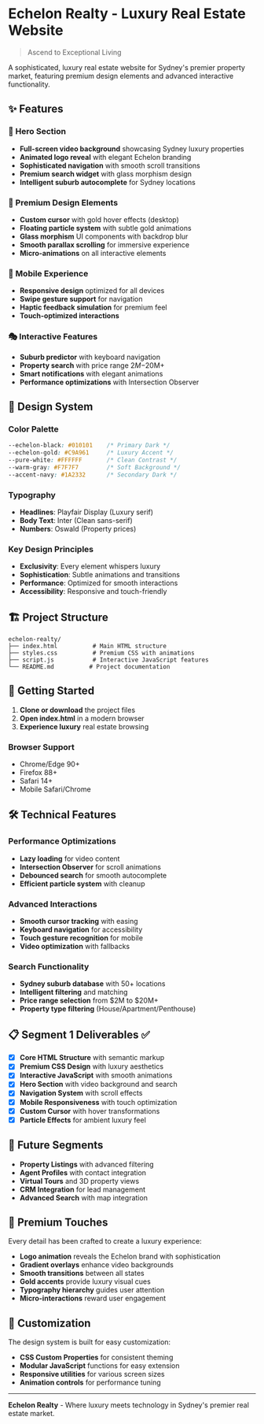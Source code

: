 # Echelon Realty - Luxury Real Estate Website

> Ascend to Exceptional Living

A sophisticated, luxury real estate website for Sydney's premier property market, featuring premium design elements and advanced interactive functionality.

## ✨ Features

### 🎯 Hero Section
- **Full-screen video background** showcasing Sydney luxury properties
- **Animated logo reveal** with elegant Echelon branding
- **Sophisticated navigation** with smooth scroll transitions
- **Premium search widget** with glass morphism design
- **Intelligent suburb autocomplete** for Sydney locations

### 🎨 Premium Design Elements
- **Custom cursor** with gold hover effects (desktop)
- **Floating particle system** with subtle gold animations
- **Glass morphism** UI components with backdrop blur
- **Smooth parallax scrolling** for immersive experience
- **Micro-animations** on all interactive elements

### 📱 Mobile Experience
- **Responsive design** optimized for all devices
- **Swipe gesture support** for navigation
- **Haptic feedback simulation** for premium feel
- **Touch-optimized interactions**

### 🎭 Interactive Features
- **Suburb predictor** with keyboard navigation
- **Property search** with price range $2M-$20M+
- **Smart notifications** with elegant animations
- **Performance optimizations** with Intersection Observer

## 🎨 Design System

### Color Palette
```css
--echelon-black: #010101    /* Primary Dark */
--echelon-gold: #C9A961     /* Luxury Accent */
--pure-white: #FFFFFF       /* Clean Contrast */
--warm-gray: #F7F7F7        /* Soft Background */
--accent-navy: #1A2332      /* Secondary Dark */
```

### Typography
- **Headlines**: Playfair Display (Luxury serif)
- **Body Text**: Inter (Clean sans-serif)
- **Numbers**: Oswald (Property prices)

### Key Design Principles
- **Exclusivity**: Every element whispers luxury
- **Sophistication**: Subtle animations and transitions
- **Performance**: Optimized for smooth interactions
- **Accessibility**: Responsive and touch-friendly

## 🏗️ Project Structure

```
echelon-realty/
├── index.html          # Main HTML structure
├── styles.css          # Premium CSS with animations
├── script.js           # Interactive JavaScript features
└── README.md          # Project documentation
```

## 🚀 Getting Started

1. **Clone or download** the project files
2. **Open index.html** in a modern browser
3. **Experience luxury** real estate browsing

### Browser Support
- Chrome/Edge 90+
- Firefox 88+
- Safari 14+
- Mobile Safari/Chrome

## 🛠️ Technical Features

### Performance Optimizations
- **Lazy loading** for video content
- **Intersection Observer** for scroll animations
- **Debounced search** for smooth autocomplete
- **Efficient particle system** with cleanup

### Advanced Interactions
- **Smooth cursor tracking** with easing
- **Keyboard navigation** for accessibility
- **Touch gesture recognition** for mobile
- **Video optimization** with fallbacks

### Search Functionality
- **Sydney suburb database** with 50+ locations
- **Intelligent filtering** and matching
- **Price range selection** from $2M to $20M+
- **Property type filtering** (House/Apartment/Penthouse)

## 📋 Segment 1 Deliverables ✅

- [x] **Core HTML Structure** with semantic markup
- [x] **Premium CSS Design** with luxury aesthetics
- [x] **Interactive JavaScript** with smooth animations
- [x] **Hero Section** with video background and search
- [x] **Navigation System** with scroll effects
- [x] **Mobile Responsiveness** with touch optimization
- [x] **Custom Cursor** with hover transformations
- [x] **Particle Effects** for ambient luxury feel

## 🎯 Future Segments

- **Property Listings** with advanced filtering
- **Agent Profiles** with contact integration
- **Virtual Tours** and 3D property views
- **CRM Integration** for lead management
- **Advanced Search** with map integration

## 💎 Premium Touches

Every detail has been crafted to create a luxury experience:

- **Logo animation** reveals the Echelon brand with sophistication
- **Gradient overlays** enhance video backgrounds
- **Smooth transitions** between all states
- **Gold accents** provide luxury visual cues
- **Typography hierarchy** guides user attention
- **Micro-interactions** reward user engagement

## 🔧 Customization

The design system is built for easy customization:

- **CSS Custom Properties** for consistent theming
- **Modular JavaScript** functions for easy extension
- **Responsive utilities** for various screen sizes
- **Animation controls** for performance tuning

---

**Echelon Realty** - Where luxury meets technology in Sydney's premier real estate market.